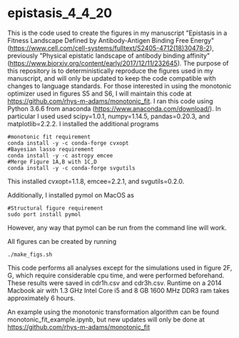# epistasis_4_4_20
This is the code used to create the figures in my manuscript "Epistasis in a Fitness Landscape Defined by Antibody-Antigen Binding Free Energy" (https://www.cell.com/cell-systems/fulltext/S2405-4712(18)30478-2),
previously "Physical epistatic landscape of antibody binding affinity" (https://www.biorxiv.org/content/early/2017/12/11/232645). The purpose of this repository is to deterministically reproduce the figures used in my manuscript, and will only be updated to keep the code compatible with changes to language standards. For those interested in using the monotonic optimizer used in figures S5 and S6, I will maintain this code at https://github.com/rhys-m-adams/monotonic_fit. I ran this code using Python 3.6.6 from anaconda (https://www.anaconda.com/download/). In particular I used used scipy=1.0.1, numpy=1.14.5, pandas=0.20.3, and matplotlib=2.2.2. I installed the additional programs
```
#monotonic fit requirement
conda install -y -c conda-forge cvxopt
#Bayesian lasso requirement
conda install -y -c astropy emcee
#Merge Figure 1A,B with 1C,D
conda install -y -c conda-forge svgutils
```
This installed cvxopt=1.1.8, emcee=2.2.1, and svgutils=0.2.0. 

Additionally, I installed pymol on MacOS as

```
#Structural figure requirement
sudo port install pymol
```
However, any way that pymol can be run from the command line will work.

All figures can be created by running
```
./make_figs.sh
```
This code performs all analyses except for the simulations used in figure 2F, G, which require considerable cpu time, and were performed beforehand. These results were saved in cdr1h.csv and cdr3h.csv. Runtime on a 2014 Macbook air with 1.3 GHz Intel Core i5 and 8 GB 1600 MHz DDR3 ram takes approximately 6 hours.

An example using the monotonic transformation algorithm can be found monotonic_fit_example.ipynb, but new updates will only be done at https://github.com/rhys-m-adams/monotonic_fit

